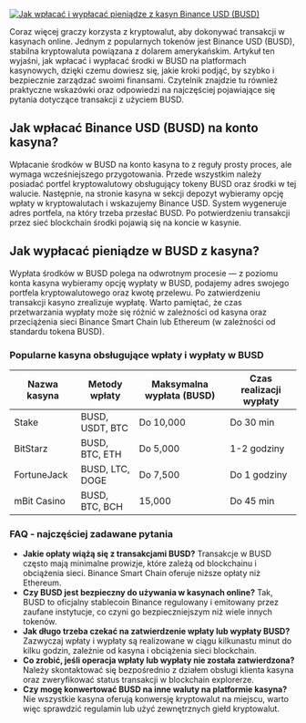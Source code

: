 [![Jak wpłacać i wypłacać pieniądze z kasyn Binance USD (BUSD)](https://123-caf.pages.dev/gitsignup.png)](https://vrmoo.ru/Bt82HjjY)

<p>Coraz więcej graczy korzysta z kryptowalut, aby dokonywać transakcji w kasynach online. Jednym z popularnych tokenów jest Binance USD (BUSD), stabilna kryptowaluta powiązana z dolarem amerykańskim. Artykuł ten wyjaśni, jak wpłacać i wypłacać środki w BUSD na platformach kasynowych, dzięki czemu dowiesz się, jakie kroki podjąć, by szybko i bezpiecznie zarządzać swoimi finansami. Czytelnik znajdzie tu również praktyczne wskazówki oraz odpowiedzi na najczęściej pojawiające się pytania dotyczące transakcji z użyciem BUSD.</p>  <h2>Jak wpłacać Binance USD (BUSD) na konto kasyna?</h2> <p>Wpłacanie środków w BUSD na konto kasyna to z reguły prosty proces, ale wymaga wcześniejszego przygotowania. Przede wszystkim należy posiadać portfel kryptowalutowy obsługujący tokeny BUSD oraz środki w tej walucie. Następnie, na stronie kasyna w sekcji depozyt wybieramy opcję wpłaty w kryptowalutach i wskazujemy Binance USD. System wygeneruje adres portfela, na który trzeba przesłać BUSD. Po potwierdzeniu transakcji przez sieć blockchain środki pojawią się na koncie w kasynie.</p>  <h2>Jak wypłacać pieniądze w BUSD z kasyna?</h2> <p>Wypłata środków w BUSD polega na odwrotnym procesie — z poziomu konta kasyna wybieramy opcję wypłaty w BUSD, podajemy adres swojego portfela kryptowalutowego oraz kwotę przelewu. Po zatwierdzeniu transakcji kasyno zrealizuje wypłatę. Warto pamiętać, że czas przetwarzania wypłaty może się różnić w zależności od kasyna oraz przeciążenia sieci Binance Smart Chain lub Ethereum (w zależności od standardu tokena BUSD).</p>  <h3>Popularne kasyna obsługujące wpłaty i wypłaty w BUSD</h3> <table>   <thead>     <tr>       <th>Nazwa kasyna</th>       <th>Metody wpłaty</th>       <th>Maksymalna wypłata (BUSD)</th>       <th>Czas realizacji wypłaty</th>     </tr>   </thead>   <tbody>     <tr>       <td>Stake</td>       <td>BUSD, USDT, BTC</td>       <td>Do 10,000</td>       <td>Do 30 min</td>     </tr>     <tr>       <td>BitStarz</td>       <td>BUSD, BTC, ETH</td>       <td>Do 5,000</td>       <td>1-2 godziny</td>     </tr>     <tr>       <td>FortuneJack</td>       <td>BUSD, LTC, DOGE</td>       <td>Do 7,500</td>       <td>Do 1 godziny</td>     </tr>     <tr>       <td>mBit Casino</td>       <td>BUSD, BTC, BCH</td>       <td>15,000</td>       <td>Do 45 min</td>     </tr>   </tbody> </table>  <h3>FAQ - najczęściej zadawane pytania</h3> <ul>   <li><strong>Jakie opłaty wiążą się z transakcjami BUSD?</strong> Transakcje w BUSD często mają minimalne prowizje, które zależą od blockchainu i obciążenia sieci. Binance Smart Chain oferuje niższe opłaty niż Ethereum.</li>   <li><strong>Czy BUSD jest bezpieczny do używania w kasynach online?</strong> Tak, BUSD to oficjalny stablecoin Binance regulowany i emitowany przez zaufane instytucje, co czyni go bezpieczniejszym niż wiele innych tokenów.</li>   <li><strong>Jak długo trzeba czekać na zatwierdzenie wpłaty lub wypłaty BUSD?</strong> Zazwyczaj wpłaty i wypłaty są realizowane w ciągu kilkunastu minut do kilku godzin, zależnie od kasyna i obciążenia sieci blockchain.</li>   <li><strong>Co zrobić, jeśli operacja wpłaty lub wypłaty nie została zatwierdzona?</strong> Należy skontaktować się bezpośrednio z działem obsługi klienta kasyna oraz zweryfikować status transakcji w blockchain explorerze.</li>   <li><strong>Czy mogę konwertować BUSD na inne waluty na platformie kasyna?</strong> Nie wszystkie kasyna oferują konwersję kryptowalut na miejscu, warto więc sprawdzić regulamin lub użyć zewnętrznych giełd kryptowalut.</li> </ul>
